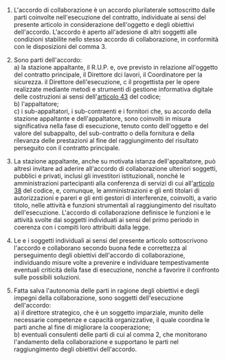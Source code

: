 1. L'accordo di collaborazione è un accordo plurilaterale sottoscritto dalle parti coinvolte nell'esecuzione del contratto, individuate ai sensi del presente articolo in considerazione dell'oggetto e degli obiettivi dell'accordo. L'accordo è aperto all'adesione di altri soggetti alle condizioni stabilite nello stesso accordo di collaborazione, in conformità con le disposizioni del comma 3.

2. Sono parti dell'accordo:<br>a) la stazione appaltante, il R.U.P. e, ove previsto in relazione all'oggetto del contratto principale, il Direttore dci lavori, il Coordinatore per la sicurezza. il Direttore dell'esecuzione, c il progettista per le opere realizzate mediante metodi e strumenti di gestione informativa digitale delle costruzioni ai sensi dell'[articolo 43](/index.html?article=articolo-43&version=2) del codice;<br>b) l'appaltatore;<br>c) i sub-appaltatori, i sub-contraenti e i fornitori che, su accordo della stazione appaltante e dell'appaltatore, sono coinvolti in misura significativa nella fase di esecuzione, tenuto conto dell'oggetto e del valore del subappalto, del sub-contratto o della fornitura e della rilevanza delle prestazioni al fine del raggiungimento del risultato perseguito con il contratto principale.

3. La stazione appaltante, anche su motivata istanza dell'appaltatore, può altresì invitare ad aderire all'accordo di collaborazione ulteriori soggetti, pubblici e privati, inclusi gli investitori istituzionali, nonché le amministrazioni partecipanti alla conferenza di servizi di cui all'[articolo 38](/index.html?article=articolo-38&version=2) del codice, e, comunque, le amministrazioni e gli enti titolari di autorizzazioni e pareri e gli enti gestori di interferenze, coinvolti, a vario titolo, nelle attività e funzioni strumentali al raggiungimento del risultato dell'esecuzione. L'accordo di collaborazione definisce le funzioni e le attività svolte dai soggetti individuati ai sensi del primo periodo in coerenza con i compiti loro attribuiti dalla legge.

4. Le e i soggetti individuali ai sensi del presente articolo sottoscrivono l'accordo e collaborano secondo buona fede e correttezza al perseguimento degli obiettivi dell'accordo di collaborazione, individuando misure volte a prevenire e individuare tempestivamente eventuali criticità della fase di esecuzione, nonché a favorire il confronto sulle possibili soluzioni.

5. Fatta salva l'autonomia delle parti in ragione degli obiettivi e degli impegni della collaborazione, sono soggetti dell'esecuzione dell'accordo:<br>a) il direttore strategico, che è un soggetto imparziale, munito delle necessarie competenze e capacità organizzative, il quale coordina le parti anche al fine di migliorare la cooperazione;<br>b) eventuali consulenti delle parti di cui al comma 2, che monitorano l'andamento della collaborazione e supportano le parti nel raggiungimento degli obiettivi dell'accordo.